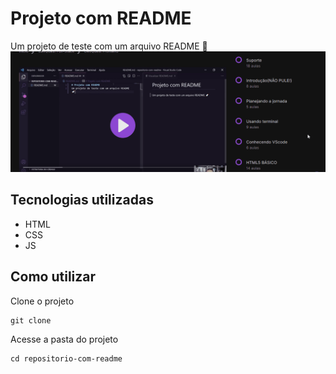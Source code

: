 # Projeto com README
Um projeto de teste com um arquivo README 🚀
[<img src="./tela.gif" alt="gif da tela inicial do projeto XYZ">](https://google.com)

## Tecnologias utilizadas
- HTML
- CSS
- JS

## Como utilizar

Clone o projeto
```
git clone
``` 

Acesse a pasta do projeto
```
cd repositorio-com-readme
```